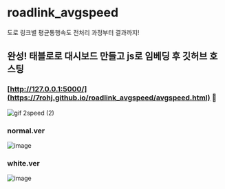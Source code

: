 # roadlink_avgspeed
도로 링크별 평균통행속도 전처리 과정부터 결과까지!

## 완성! 태블로로 대시보드 만들고 js로 임베딩 후 깃허브 호스팅
### [http://127.0.0.1:5000/](https://7rohj.github.io/roadlink_avgspeed/avgspeed.html) 🐳

![gif 2speed (2)](https://user-images.githubusercontent.com/99319638/214705569-47ae6e06-99c4-4d27-9868-5945e03a5571.gif)

### normal.ver
![image](https://user-images.githubusercontent.com/99319638/214515157-8cf8779a-183e-4bc7-9715-8fe5710157b2.png)

### white.ver
![image](https://user-images.githubusercontent.com/99319638/216499782-e572d2ee-4853-4cfa-9fc6-ba43aeda9539.png)



